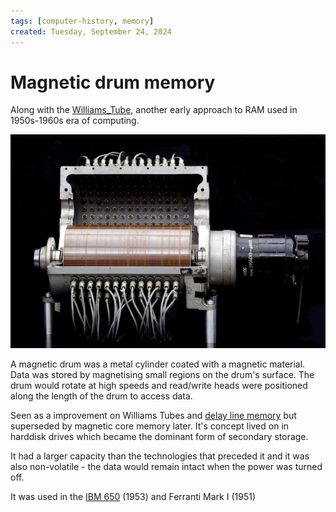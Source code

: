```yaml
---
tags: [computer-history, memory]
created: Tuesday, September 24, 2024
---
```


# Magnetic drum memory

Along with the [Williams_Tube](Williams_Tube_memory.md), another early approach
to RAM used in 1950s-1960s era of computing.

![Magnetic drum](/static/magnetic-drum-memory.jpg)

A magnetic drum was a metal cylinder coated with a magnetic material. Data was
stored by magnetising small regions on the drum's surface. The drum would rotate
at high speeds and read/write heads were positioned along the length of the drum
to access data.

Seen as a improvement on Williams Tubes and
[delay line memory](Delay_line_memory.md) but superseded by magnetic core memory
later. It's concept lived on in harddisk drives which became the dominant form
of secondary storage.

It had a larger capacity than the technologies that preceded it and it was also
non-volatile - the data would remain intact when the power was turned off.

It was used in the [IBM 650](The_History_of_Computing_Swade.md) (1953) and
Ferranti Mark I (1951)
